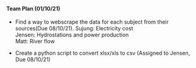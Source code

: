 #### Team Plan (01/10/21)
- Find a way to webscrape the data for each subject from their sources(Due 08/10/21).
  Sujung: Electricity cost  
  Jensen: Hydrostations and power production  
  Matt: River flow  

- Create a python script to convert xlsx/xls to csv (Assigned to Jensen, Due 08/10/21)

